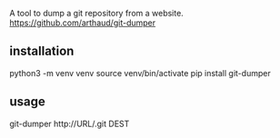 A tool to dump a git repository from a website.  
https://github.com/arthaud/git-dumper

## installation
python3 -m venv venv
source venv/bin/activate
pip install git-dumper

## usage
git-dumper http://URL/.git DEST
